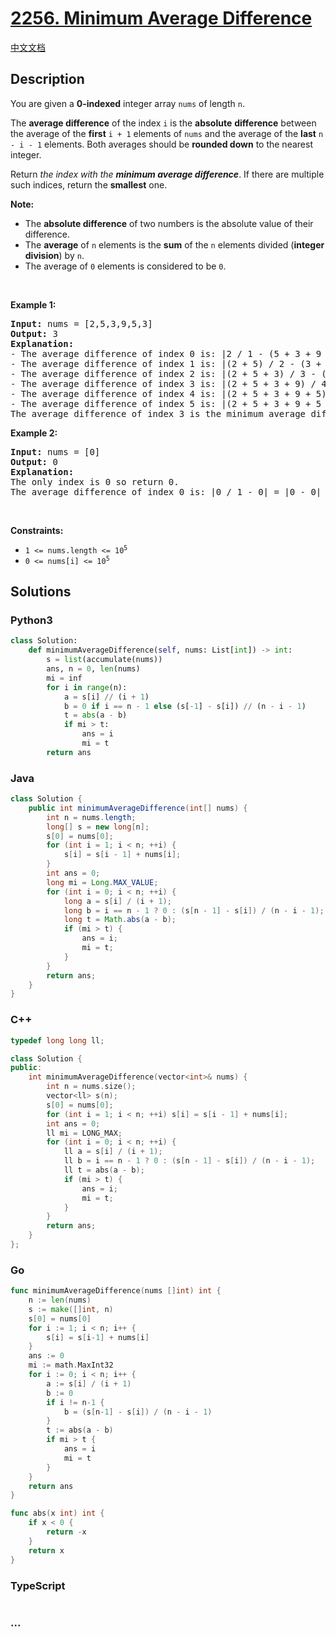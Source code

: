 # [2256. Minimum Average Difference](https://leetcode.com/problems/minimum-average-difference)

[中文文档](/solution/2200-2299/2256.Minimum%20Average%20Difference/README.md)

## Description

<p>You are given a <strong>0-indexed</strong> integer array <code>nums</code> of length <code>n</code>.</p>

<p>The <strong>average difference</strong> of the index <code>i</code> is the <strong>absolute</strong> <strong>difference</strong> between the average of the <strong>first</strong> <code>i + 1</code> elements of <code>nums</code> and the average of the <strong>last</strong> <code>n - i - 1</code> elements. Both averages should be <strong>rounded down</strong> to the nearest integer.</p>

<p>Return<em> the index with the <strong>minimum average difference</strong></em>. If there are multiple such indices, return the <strong>smallest</strong> one.</p>

<p><strong>Note:</strong></p>

<ul>
	<li>The <strong>absolute difference</strong> of two numbers is the absolute value of their difference.</li>
	<li>The <strong>average</strong> of <code>n</code> elements is the <strong>sum</strong> of the <code>n</code> elements divided (<strong>integer division</strong>) by <code>n</code>.</li>
	<li>The average of <code>0</code> elements is considered to be <code>0</code>.</li>
</ul>

<p>&nbsp;</p>
<p><strong class="example">Example 1:</strong></p>

<pre>
<strong>Input:</strong> nums = [2,5,3,9,5,3]
<strong>Output:</strong> 3
<strong>Explanation:</strong>
- The average difference of index 0 is: |2 / 1 - (5 + 3 + 9 + 5 + 3) / 5| = |2 / 1 - 25 / 5| = |2 - 5| = 3.
- The average difference of index 1 is: |(2 + 5) / 2 - (3 + 9 + 5 + 3) / 4| = |7 / 2 - 20 / 4| = |3 - 5| = 2.
- The average difference of index 2 is: |(2 + 5 + 3) / 3 - (9 + 5 + 3) / 3| = |10 / 3 - 17 / 3| = |3 - 5| = 2.
- The average difference of index 3 is: |(2 + 5 + 3 + 9) / 4 - (5 + 3) / 2| = |19 / 4 - 8 / 2| = |4 - 4| = 0.
- The average difference of index 4 is: |(2 + 5 + 3 + 9 + 5) / 5 - 3 / 1| = |24 / 5 - 3 / 1| = |4 - 3| = 1.
- The average difference of index 5 is: |(2 + 5 + 3 + 9 + 5 + 3) / 6 - 0| = |27 / 6 - 0| = |4 - 0| = 4.
The average difference of index 3 is the minimum average difference so return 3.
</pre>

<p><strong class="example">Example 2:</strong></p>

<pre>
<strong>Input:</strong> nums = [0]
<strong>Output:</strong> 0
<strong>Explanation:</strong>
The only index is 0 so return 0.
The average difference of index 0 is: |0 / 1 - 0| = |0 - 0| = 0.
</pre>

<p>&nbsp;</p>
<p><strong>Constraints:</strong></p>

<ul>
	<li><code>1 &lt;= nums.length &lt;= 10<sup>5</sup></code></li>
	<li><code>0 &lt;= nums[i] &lt;= 10<sup>5</sup></code></li>
</ul>

## Solutions

<!-- tabs:start -->

### **Python3**

```python
class Solution:
    def minimumAverageDifference(self, nums: List[int]) -> int:
        s = list(accumulate(nums))
        ans, n = 0, len(nums)
        mi = inf
        for i in range(n):
            a = s[i] // (i + 1)
            b = 0 if i == n - 1 else (s[-1] - s[i]) // (n - i - 1)
            t = abs(a - b)
            if mi > t:
                ans = i
                mi = t
        return ans
```

### **Java**

```java
class Solution {
    public int minimumAverageDifference(int[] nums) {
        int n = nums.length;
        long[] s = new long[n];
        s[0] = nums[0];
        for (int i = 1; i < n; ++i) {
            s[i] = s[i - 1] + nums[i];
        }
        int ans = 0;
        long mi = Long.MAX_VALUE;
        for (int i = 0; i < n; ++i) {
            long a = s[i] / (i + 1);
            long b = i == n - 1 ? 0 : (s[n - 1] - s[i]) / (n - i - 1);
            long t = Math.abs(a - b);
            if (mi > t) {
                ans = i;
                mi = t;
            }
        }
        return ans;
    }
}
```

### **C++**

```cpp
typedef long long ll;

class Solution {
public:
    int minimumAverageDifference(vector<int>& nums) {
        int n = nums.size();
        vector<ll> s(n);
        s[0] = nums[0];
        for (int i = 1; i < n; ++i) s[i] = s[i - 1] + nums[i];
        int ans = 0;
        ll mi = LONG_MAX;
        for (int i = 0; i < n; ++i) {
            ll a = s[i] / (i + 1);
            ll b = i == n - 1 ? 0 : (s[n - 1] - s[i]) / (n - i - 1);
            ll t = abs(a - b);
            if (mi > t) {
                ans = i;
                mi = t;
            }
        }
        return ans;
    }
};
```

### **Go**

```go
func minimumAverageDifference(nums []int) int {
	n := len(nums)
	s := make([]int, n)
	s[0] = nums[0]
	for i := 1; i < n; i++ {
		s[i] = s[i-1] + nums[i]
	}
	ans := 0
	mi := math.MaxInt32
	for i := 0; i < n; i++ {
		a := s[i] / (i + 1)
		b := 0
		if i != n-1 {
			b = (s[n-1] - s[i]) / (n - i - 1)
		}
		t := abs(a - b)
		if mi > t {
			ans = i
			mi = t
		}
	}
	return ans
}

func abs(x int) int {
	if x < 0 {
		return -x
	}
	return x
}
```

### **TypeScript**

```ts

```

### **...**

```

```

<!-- tabs:end -->
